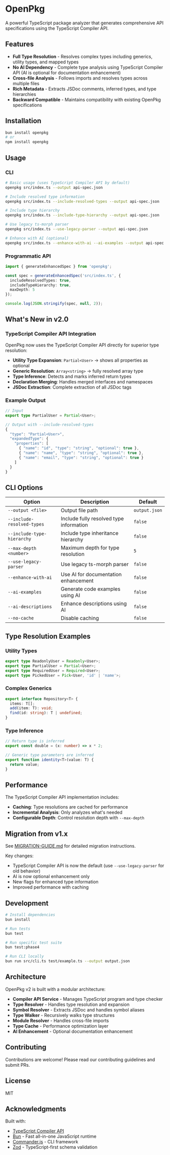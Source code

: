 # OpenPkg

A powerful TypeScript package analyzer that generates comprehensive API specifications using the TypeScript Compiler API.

## Features

- **Full Type Resolution** - Resolves complex types including generics, utility types, and mapped types
- **No AI Dependency** - Complete type analysis using TypeScript Compiler API (AI is optional for documentation enhancement)
- **Cross-file Analysis** - Follows imports and resolves types across multiple files
- **Rich Metadata** - Extracts JSDoc comments, inferred types, and type hierarchies
- **Backward Compatible** - Maintains compatibility with existing OpenPkg specifications

## Installation

```bash
bun install openpkg
# or
npm install openpkg
```

## Usage

### CLI

```bash
# Basic usage (uses TypeScript Compiler API by default)
openpkg src/index.ts --output api-spec.json

# Include resolved type information
openpkg src/index.ts --include-resolved-types --output api-spec.json

# Include type hierarchy
openpkg src/index.ts --include-type-hierarchy --output api-spec.json

# Use legacy ts-morph parser
openpkg src/index.ts --use-legacy-parser --output api-spec.json

# Enhance with AI (optional)
openpkg src/index.ts --enhance-with-ai --ai-examples --output api-spec.json
```

### Programmatic API

```typescript
import { generateEnhancedSpec } from 'openpkg';

const spec = generateEnhancedSpec('src/index.ts', {
  includeResolvedTypes: true,
  includeTypeHierarchy: true,
  maxDepth: 5
});

console.log(JSON.stringify(spec, null, 2));
```

## What's New in v2.0

### TypeScript Compiler API Integration

OpenPkg now uses the TypeScript Compiler API directly for superior type resolution:

- **Utility Type Expansion**: `Partial<User>` → shows all properties as optional
- **Generic Resolution**: `Array<string>` → fully resolved array type
- **Type Inference**: Detects and marks inferred return types
- **Declaration Merging**: Handles merged interfaces and namespaces
- **JSDoc Extraction**: Complete extraction of all JSDoc tags

### Example Output

```typescript
// Input
export type PartialUser = Partial<User>;

// Output with --include-resolved-types
{
  "type": "Partial<User>",
  "expandedType": {
    "properties": [
      { "name": "id", "type": "string", "optional": true },
      { "name": "name", "type": "string", "optional": true },
      { "name": "email", "type": "string", "optional": true }
    ]
  }
}
```

## CLI Options

| Option | Description | Default |
|--------|-------------|---------|
| `--output <file>` | Output file path | `output.json` |
| `--include-resolved-types` | Include fully resolved type information | `false` |
| `--include-type-hierarchy` | Include type inheritance hierarchy | `false` |
| `--max-depth <number>` | Maximum depth for type resolution | `5` |
| `--use-legacy-parser` | Use legacy ts-morph parser | `false` |
| `--enhance-with-ai` | Use AI for documentation enhancement | `false` |
| `--ai-examples` | Generate code examples using AI | `false` |
| `--ai-descriptions` | Enhance descriptions using AI | `false` |
| `--no-cache` | Disable caching | `false` |

## Type Resolution Examples

### Utility Types
```typescript
export type ReadonlyUser = Readonly<User>;
export type PartialUser = Partial<User>;
export type RequiredUser = Required<User>;
export type PickedUser = Pick<User, 'id' | 'name'>;
```

### Complex Generics
```typescript
export interface Repository<T> {
  items: T[];
  add(item: T): void;
  find(id: string): T | undefined;
}
```

### Type Inference
```typescript
// Return type is inferred
export const double = (x: number) => x * 2;

// Generic type parameters are inferred
export function identity<T>(value: T) {
  return value;
}
```

## Performance

The TypeScript Compiler API implementation includes:
- **Caching**: Type resolutions are cached for performance
- **Incremental Analysis**: Only analyzes what's needed
- **Configurable Depth**: Control resolution depth with `--max-depth`

## Migration from v1.x

See [MIGRATION-GUIDE.md](./MIGRATION-GUIDE.md) for detailed migration instructions.

Key changes:
- TypeScript Compiler API is now the default (use `--use-legacy-parser` for old behavior)
- AI is now optional enhancement only
- New flags for enhanced type information
- Improved performance with caching

## Development

```bash
# Install dependencies
bun install

# Run tests
bun test

# Run specific test suite
bun test:phase4

# Run CLI locally
bun run src/cli.ts test/example.ts --output output.json
```

## Architecture

OpenPkg v2 is built with a modular architecture:

- **Compiler API Service** - Manages TypeScript program and type checker
- **Type Resolver** - Handles type resolution and expansion
- **Symbol Resolver** - Extracts JSDoc and handles symbol aliases
- **Type Walker** - Recursively walks type structures
- **Module Resolver** - Handles cross-file imports
- **Type Cache** - Performance optimization layer
- **AI Enhancement** - Optional documentation enhancement

## Contributing

Contributions are welcome! Please read our contributing guidelines and submit PRs.

## License

MIT

## Acknowledgments

Built with:
- [TypeScript Compiler API](https://github.com/microsoft/TypeScript/wiki/Using-the-Compiler-API)
- [Bun](https://bun.sh) - Fast all-in-one JavaScript runtime
- [Commander.js](https://github.com/tj/commander.js) - CLI framework
- [Zod](https://github.com/colinhacks/zod) - TypeScript-first schema validation